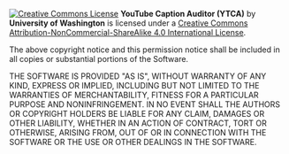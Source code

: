 [<img alt="Creative Commons License" src="https://i.creativecommons.org/l/by-nc-sa/4.0/88x31.png">](http://creativecommons.org/licenses/by-nc-sa/4.0/)
**YouTube Caption Auditor (YTCA)** by **University of Washington** is licensed under a [Creative Commons Attribution-NonCommercial-ShareAlike 4.0 International License](http://creativecommons.org/licenses/by-nc-sa/4.0/). 

The above copyright notice and this permission notice shall be included in
all copies or substantial portions of the Software.

THE SOFTWARE IS PROVIDED "AS IS", WITHOUT WARRANTY OF ANY KIND, EXPRESS OR
IMPLIED, INCLUDING BUT NOT LIMITED TO THE WARRANTIES OF MERCHANTABILITY,
FITNESS FOR A PARTICULAR PURPOSE AND NONINFRINGEMENT. IN NO EVENT SHALL THE
AUTHORS OR COPYRIGHT HOLDERS BE LIABLE FOR ANY CLAIM, DAMAGES OR OTHER
LIABILITY, WHETHER IN AN ACTION OF CONTRACT, TORT OR OTHERWISE, ARISING FROM,
OUT OF OR IN CONNECTION WITH THE SOFTWARE OR THE USE OR OTHER DEALINGS IN
THE SOFTWARE.
